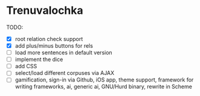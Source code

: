 # Trenuvalochka

TODO:

- [x] root relation check support
- [x] add plus/minus buttons for rels
- [ ] load more sentences in default version
- [ ] implement the dice
- [ ] add CSS
- [ ] select/load different corpuses via AJAX
- [ ] gamification, sign-in via Github, iOS app, theme support,
      framework for writing frameworks, ai, generic ai, GNU/Hurd
      binary, rewrite in Scheme
